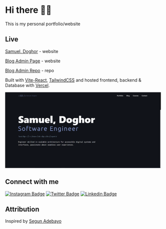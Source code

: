 # Hi there 👋🏿

This is my personal portfolio/website

## Live

[Samuel, Doghor](https://samdoghor.com) - website

[Blog Admin Page](https://app.samdoghor.com) - website

[Blog Admin Repo](https://github.com/samdoghor/simple-blog) - repo

Built with [Vite-React](https://vitejs.dev/), [TailwindCSS](https://tailwindcss.com/) and hosted frontend, backend & Database with [Vercel](https://vercel.com/).

<!-- Built with [Vite-React](https://vitejs.dev/), [Three JS](https://threejs.org/), [TailwindCSS](https://tailwindcss.com/) and hosted frontend with [Vercel](https://vercel.com/) while backend & Database with [Render](https://render.com/). -->

<!-- ![My Portfolio](frontend/public/img/portfolio.png) -->
![Alt text](image.png)

## Connect with me

[![Instagram Badge](https://img.shields.io/badge/-samdoghor-%09%23483D8B?style=for-the-badge&logo=instagram&logoColor=white&link=https://instagram.com/samdoghor)](https://instagram.com/samdoghor)
[![Twitter Badge](https://img.shields.io/badge/-samdoghor-%09%23483D8B?style=for-the-badge&logo=twitter&logoColor=white&link=https://twitter.com/samdoghor)](https://twitter.com/samdoghor)
[![Linkedin Badge](https://img.shields.io/badge/-samdoghor-%09%23483D8B?style=for-the-badge&logo=linkedin&logoColor=white&link=https://linkedin.com/in/samdoghor)](https://linkedin.com/in/samdoghor)

## Attribution

Inspired by [Segun Adebayo](https://github.com/segunadebayo/adebayosegun.com)
